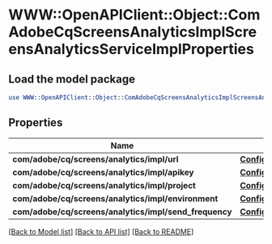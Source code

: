 # WWW::OpenAPIClient::Object::ComAdobeCqScreensAnalyticsImplScreensAnalyticsServiceImplProperties

## Load the model package
```perl
use WWW::OpenAPIClient::Object::ComAdobeCqScreensAnalyticsImplScreensAnalyticsServiceImplProperties;
```

## Properties
Name | Type | Description | Notes
------------ | ------------- | ------------- | -------------
**com/adobe/cq/screens/analytics/impl/url** | [**ConfigNodePropertyString**](ConfigNodePropertyString.md) |  | [optional] 
**com/adobe/cq/screens/analytics/impl/apikey** | [**ConfigNodePropertyString**](ConfigNodePropertyString.md) |  | [optional] 
**com/adobe/cq/screens/analytics/impl/project** | [**ConfigNodePropertyString**](ConfigNodePropertyString.md) |  | [optional] 
**com/adobe/cq/screens/analytics/impl/environment** | [**ConfigNodePropertyDropDown**](ConfigNodePropertyDropDown.md) |  | [optional] 
**com/adobe/cq/screens/analytics/impl/send_frequency** | [**ConfigNodePropertyInteger**](ConfigNodePropertyInteger.md) |  | [optional] 

[[Back to Model list]](../README.md#documentation-for-models) [[Back to API list]](../README.md#documentation-for-api-endpoints) [[Back to README]](../README.md)


